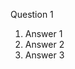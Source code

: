 Question 1

1. Answer 1 <!-- [li]: class=quiz-answer; -->
2. Answer 2 <!-- [li]: class=quiz-answer; correct=true; -->
3. Answer 3 <!-- [li]: class=quiz-answer; -->
